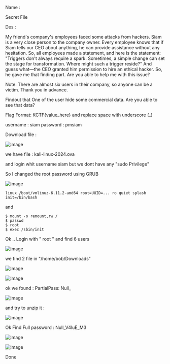 Name : 

Secret File

Des : 


My friend's company's employees faced some attacks from hackers. Siam is a very close person to the company owner. Every employee knows that if Siam tells our CEO about anything, he can provide assistance without any hesitation. So, all employees made a statement, and here is the statement: "Triggers don't always require a spark. Sometimes, a simple change can set the stage for transformation. Where might such a trigger reside?" And guess what—the CEO granted him permission to hire an ethical hacker. So, he gave me that finding part. Are you able to help me with this issue?

Note: There are almost six users in their company, so anyone can be a victim. Thank you in advance.

Findout that One of the user hide some commercial data. Are you able to see that data?

Flag Format: KCTF{value_here} and replace space with underscore (_)


username : siam 
password : pmsiam

Download file : 

![image](https://github.com/rxx2me/CTFs-Writeups/blob/main/KnightCTF%202025/Forensics/Secrets%20File/1.png?raw=true)

we have file : kali-linux-2024.ova

and login whit username siam 
but we dont have any "sudo Privilege"

So I changed the root password using GRUB 

![image](https://github.com/rxx2me/CTFs-Writeups/blob/main/KnightCTF%202025/Forensics/Secrets%20File/2.png?raw=true)

```
linux /boot/vmlinuz-6.11.2-amd64 root=UUID=... ro quiet splash init=/bin/bash
```
and 
```
$ mount -o remount,rw /
$ passwd
$ root
$ exec /sbin/init
```

Ok .. Login with " root " 
and find 6 users 

![image](https://github.com/rxx2me/CTFs-Writeups/blob/main/KnightCTF%202025/Forensics/Secrets%20File/3.png?raw=true) 

we find 2 file in "/home/bob/Downloads"

![image](https://github.com/rxx2me/CTFs-Writeups/blob/main/KnightCTF%202025/Forensics/Secrets%20File/4.png?raw=true)


![image](https://github.com/rxx2me/CTFs-Writeups/blob/main/KnightCTF%202025/Forensics/Secrets%20File/5.png?raw=true)



ok we found : PartialPass: Null_

![image](https://github.com/rxx2me/CTFs-Writeups/blob/main/KnightCTF%202025/Forensics/Secrets%20File/6.png?raw=true)

and try to unzip it : 

![image](https://github.com/rxx2me/CTFs-Writeups/blob/main/KnightCTF%202025/Forensics/Secrets%20File/7.png?raw=true)

Ok Find Full password : Null_V4luE_M3

![image](https://github.com/rxx2me/CTFs-Writeups/blob/main/KnightCTF%202025/Forensics/Secrets%20File/8.png?raw=true)


![image](https://github.com/rxx2me/CTFs-Writeups/blob/main/KnightCTF%202025/Forensics/Secrets%20File/9.png?raw=true)

Done 











